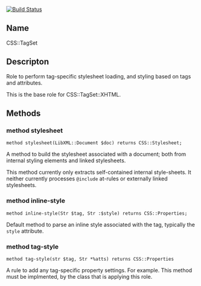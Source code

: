 [![Build Status](https://travis-ci.org/css-raku/CSS-TagSet-raku.svg?branch=master)](https://travis-ci.org/css-raku/CSS-TagSet-raku)

Name
----

CSS::TagSet

Descripton
----------

Role to perform tag-specific stylesheet loading, and styling based on tags and attributes.

This is the base role for CSS::TagSet::XHTML.

Methods
-------

### method stylesheet

    method stylesheet(LibXML::Document $doc) returns CSS::Stylesheet;

A method to build the stylesheet associated with a document; both from internal styling elements and linked stylesheets.

This method currently only extracts self-contained internal style-sheets. It neither currently processes `@include` at-rules or externally linked stylesheets.

### method inline-style

    method inline-style(Str $tag, Str :$style) returns CSS::Properties;

Default method to parse an inline style associated with the tag, typically the `style` attribute.

### method tag-style

    method tag-style(str $tag, Str *%atts) returns CSS::Properties

A rule to add any tag-specific property settings. For example. This method must be implmented, by the class that is applying this role.

